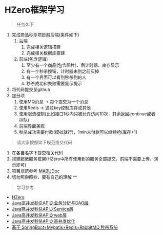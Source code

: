# HZero框架学习

> 任务如下

1. 完成商品秒杀项目前后端(条件如下)
    1. 后端
        1. 完成相关逻辑搭建
        2. 完成相关数据库搭建
    2. 前端(包含逻辑)
        1. 至少有一个商品(包含图片)、倒计时器、库存显示
        2. 有一个秒杀按钮，计时器未到之前灰掉
        3. 有一个界面可以看到秒杀到的人
        4. 秒杀成功和失败需要显示提示
2. 将代码提交至github
3. 加分项
    1. 使用MQ消息 -> 每个提交为一个消息
    2. 使用Redis -> 通过key控制库存或其他
    3. 使用限流控制(比如接口1秒内只被允许访问10次，其余返回continue或者排队)
    4. 前端界面美观
    5. 秒杀成功需要付款(模拟就行)，1min未付款可以继续抢(库存+1)

> 请大家按照如下规范提交代码

1. 在各自名字下提交相关代码
2. 搭建起微服务框架(HZero中所有使用到的服务全部提交，前端不需要上传，演示即可)
3. 项目规范参考 [MABUDoc](https://hand-mabu.github.io/mabu-code-guide/)
4. 切勿照搬照抄，要有自己的理解 ^^

> 学习参考

- [HZero](http://hzero.saas.hand-china.com)
- [Java高并发秒杀API之业务分析与DAO层](http://www.imooc.com/learn/587)
- [Java高并发秒杀API之Service层](http://www.imooc.com/learn/631)
- [Java高并发秒杀API之web层](http://www.imooc.com/learn/630)
- [Java高并发秒杀API之高并发优化](http://www.imooc.com/learn/632)
- [基于 SpringBoot+Mybatis+Redis+RabbitMQ 秒杀系统](https://blog.csdn.net/qq_33524158/article/details/81675011)